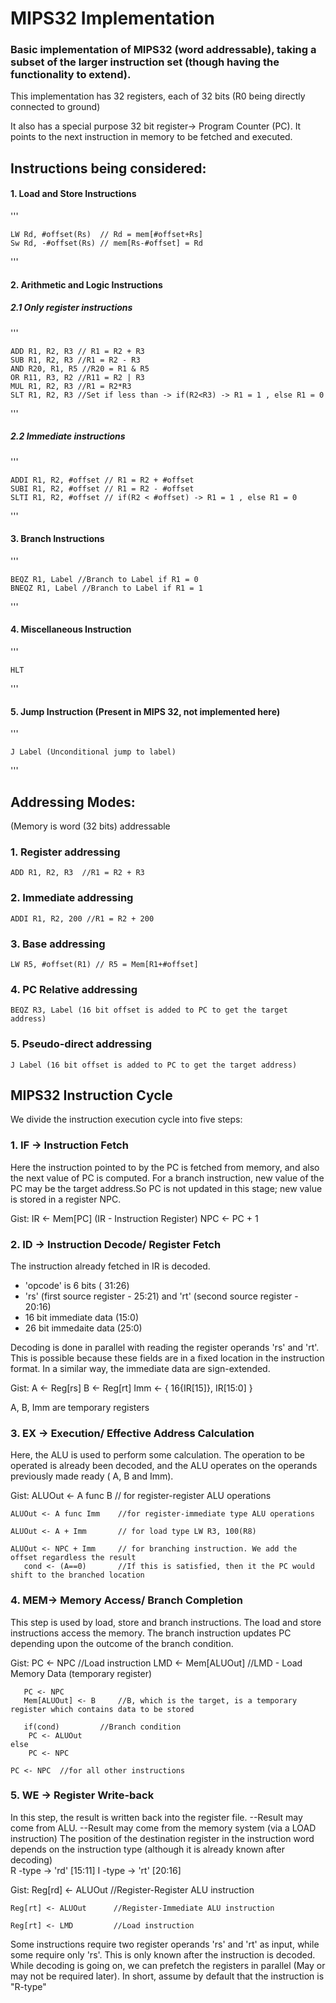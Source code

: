 # MIPS32 Implementation

### Basic implementation of MIPS32 (word addressable), taking a subset of the larger instruction set (though having the functionality to extend). 
This implementation has 32 registers, each of 32 bits (R0 being directly connected to ground) 

It also has a special purpose 32 bit register-> Program Counter (PC). It points to the next instruction in memory to be fetched and executed. 


## Instructions being considered: 

#### 1. Load and Store Instructions 

'''

	LW Rd, #offset(Rs)  // Rd = mem[#offset+Rs] 
	Sw Rd, -#offset(Rs) // mem[Rs-#offset] = Rd 
	
''' 

#### 2. Arithmetic and Logic Instructions 

##### 2.1 Only register instructions
'''

	ADD R1, R2, R3 // R1 = R2 + R3 
	SUB R1, R2, R3 //R1 = R2 - R3 
	AND R20, R1, R5 //R20 = R1 & R5 
	OR R11, R3, R2 //R11 = R2 | R3 
	MUL R1, R2, R3 //R1 = R2*R3 
	SLT R1, R2, R3 //Set if less than -> if(R2<R3) -> R1 = 1 , else R1 = 0 
	
'''

##### 2.2 Immediate instructions 
'''

	ADDI R1, R2, #offset // R1 = R2 + #offset 
	SUBI R1, R2, #offset // R1 = R2 - #offset 
	SLTI R1, R2, #offset // if(R2 < #offset) -> R1 = 1 , else R1 = 0 
	
'''

#### 3. Branch Instructions 
'''

	BEQZ R1, Label //Branch to Label if R1 = 0 
	BNEQZ R1, Label //Branch to Label if R1 = 1 
	
'''

#### 4. Miscellaneous Instruction 
'''

	HLT 
	
'''

#### 5. Jump Instruction (Present in MIPS 32, not implemented here) 
'''

	J Label (Unconditional jump to label) 
	
'''

## Addressing Modes: 
(Memory is word (32 bits) addressable
### 1. Register addressing 
	ADD R1, R2, R3  //R1 = R2 + R3
### 2. Immediate addressing 
	ADDI R1, R2, 200 //R1 = R2 + 200
### 3. Base addressing 
	LW R5, #offset(R1) // R5 = Mem[R1+#offset] 
### 4. PC Relative addressing 
	BEQZ R3, Label (16 bit offset is added to PC to get the target address) 
### 5. Pseudo-direct addressing 
	J Label (16 bit offset is added to PC to get the target address) 

## MIPS32 Instruction Cycle 
We divide the instruction execution cycle into five steps: 

### 1. IF -> Instruction Fetch 

Here the instruction pointed to by the PC is fetched from memory, and also the next value of PC is computed. 
For a branch instruction, new value of the PC may be the target address.So PC is not updated in this stage; new value is stored in a register NPC. 

Gist:   IR <- Mem[PC]  (IR - Instruction Register)
	NPC <- PC + 1 

### 2. ID -> Instruction Decode/ Register Fetch 

The instruction already fetched in IR is decoded. 
- 'opcode' is 6 bits ( 31:26) 
- 'rs' (first source register - 25:21) and         'rt' (second source register - 20:16) 
- 16 bit immediate data (15:0) 
- 26 bit immedaite data (25:0) 

Decoding is done in parallel with reading the register operands 'rs' and 'rt'. This is possible because these fields are in a fixed location in the instruction format. In a similar way, the immediate data are sign-extended. 

Gist: A <- Reg[rs] 
      B <- Reg[rt] 
      Imm <- { 16{IR[15]}, IR[15:0] } 
	
A, B, Imm are temporary registers 



### 3. EX -> Execution/ Effective Address Calculation 

Here, the ALU is used to perform some calculation. The operation to be operated is already been decoded, and the ALU operates on the operands previously made ready ( A, B and Imm). 

Gist:   ALUOut <- A func B      // for register-register ALU operations

	ALUOut <- A func Imm    //for register-immediate type ALU operations 

	ALUOut <- A + Imm       // for load type LW R3, 100(R8) 

	ALUOut <- NPC + Imm     // for branching instruction. We add the offset regardless the result 
	   cond <- (A==0)       //If this is satisfied, then it the PC would shift to the branched location

 
### 4. MEM-> Memory Access/ Branch Completion 

This step is used by load, store and branch instructions. 
The load and store instructions access the memory. 
The branch instruction updates PC depending upon the outcome of the branch condition. 
	
Gist:  PC <- NPC                //Load instruction 
       LMD <- Mem[ALUOut]       //LMD - Load Memory Data (temporary register) 
	
       PC <- NPC 			
       Mem[ALUOut] <- B 	//B, which is the target, is a temporary register which contains data to be stored
 
       if(cond) 		//Branch condition  
		PC <- ALUOut 
	else
		PC <- NPC 

	PC <- NPC  //for all other instructions 

### 5. WE -> Register Write-back 

In this step, the result is written back into the register file. 
--Result may come from ALU. 
--Result may come from the memory system (via a LOAD instruction) 
The position of the destination register in the instruction word depends on the instruction type (although it is already known after decoding)  
R -type -> 'rd' [15:11] 
I -type -> 'rt' [20:16] 

Gist:   Reg[rd] <- ALUOut      //Register-Register ALU instruction 
	
	Reg[rt] <- ALUOut      //Register-Immediate ALU instruction 
	
	Reg[rt] <- LMD 	       //Load instruction 




Some instructions require two register operands 'rs' and 'rt' as input, 
while some require only 'rs'. This is only known after the instruction is decoded. 
While decoding is going on, we can prefetch the registers in parallel (May or may not be required later). 
In short, assume by default that the instruction is "R-type" 
